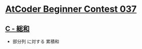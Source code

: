 # [AtCoder Beginner Contest 037](https://atcoder.jp/contests/abc037)

## [C - 総和](https://atcoder.jp/contests/abc037/tasks/abc037_c)
- 部分列 に対する 累積和

